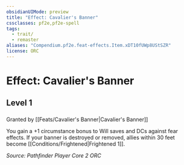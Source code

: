 ```yaml
---
obsidianUIMode: preview
title: "Effect: Cavalier's Banner"
cssclasses: pf2e,pf2e-spell
tags:
  - trait/
  - remaster
aliases: "Compendium.pf2e.feat-effects.Item.xDT10fUWp8UStSZR"
license: ORC
---
```

# Effect: Cavalier's Banner
## Level 1
### 






Granted by [[Feats/Cavalier's Banner|Cavalier's Banner]]

You gain a +1 circumstance bonus to Will saves and DCs against fear effects. If your banner is destroyed or removed, allies within 30 feet become [[Conditions/Frightened|Frightened 1]].

*Source: Pathfinder Player Core 2*
*ORC*